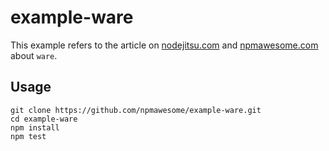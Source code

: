 example-ware
============

This example refers to the article on [nodejitsu.com](http://blog.nodejitsu.com/npmawesome-roll-your-own-middleware-with-ware/) and [npmawesome.com](http://npmawesome.com/posts/2014-10-06-ware/) about `ware`.

## Usage

    git clone https://github.com/npmawesome/example-ware.git
    cd example-ware
    npm install
    npm test
    
